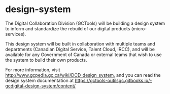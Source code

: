 # design-system
The Digital Collaboration Division (GCTools) will be building a design system to inform and standardize the rebuild of our digital products (micro-services). 

This design system will be built in collaboration with multiple teams and departments (Canadian Digital Service, Talent Cloud, IRCC), and will be available for any Government of Canada or external teams that wish to use the system to build their own products. 

For more information, visit http://www.gcpedia.gc.ca/wiki/DCD_design_system, and you can read the design system documentation at https://gctools-outilsgc.gitbooks.io/-gcdigital-design-system/content/
